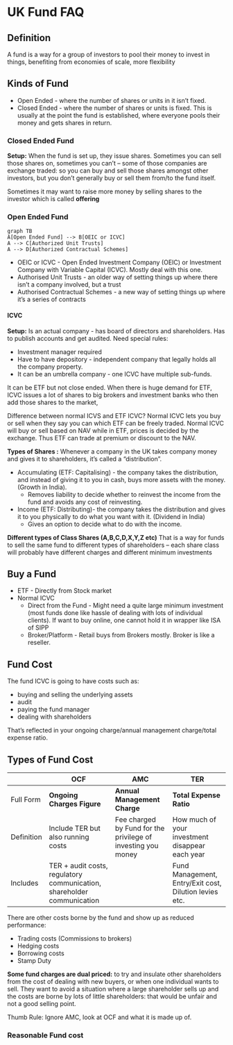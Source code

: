 
# UK Fund FAQ

## **Definition**
A fund is a way for a group of investors to pool their money to invest in things, benefiting from economies of scale, more flexibility

## **Kinds of Fund**
- Open Ended - where the number of shares or units in it isn’t fixed.
- Closed Ended - where the number of shares or units is fixed. This is usually at the point the fund is established, where everyone pools their money and gets shares in return.

### Closed Ended Fund
**Setup:** When the fund is set up, they issue shares. Sometimes you can sell those shares on, sometimes you can’t – some of those companies are exchange traded: so you can buy and sell those shares amongst other investors, but you don’t generally buy or sell them from/to the fund itself.

Sometimes it may want to raise more money by selling shares to the investor which is called **offering**

### Open Ended Fund
```mermaid
graph TB
A[Open Ended Fund] --> B[OEIC or ICVC]
A --> C[Authorized Unit Trusts]
A --> D[Authorized Contractual Schemes]
```
- OEIC or ICVC - Open Ended Investment Company (OEIC) or Investment Company with Variable Capital (ICVC). Mostly deal with this one.
- Authorised Unit Trusts - an older way of setting things up where there isn’t a company involved, but a trust
- Authorised Contractual Schemes - a new way of setting things up where it’s a series of contracts

#### ICVC 
**Setup:** Is an actual company - has board of directors and shareholders. Has to publish accounts and get audited. Need special rules:

- Investment manager required
- Have to have depository - independent company that legally holds all the company property.
- It can be an umbrella company - one ICVC have multiple sub-funds.

It can be ETF but not close ended. When there is huge demand for ETF, ICVC issues a lot of shares to big brokers and investment banks who then add those shares to the market,

Difference between normal ICVS and ETF ICVC?
Normal ICVC lets you buy or sell when they say you can which ETF can be freely traded. Normal ICVC will buy or sell based on NAV while in ETF, prices is decided by the exchange. Thus ETF can trade at premium or discount to the NAV.

**Types of Shares :**
Whenever a company in the UK takes company money and gives it to shareholders, it’s called a “distribution”.

- Accumulating (ETF: Capitalising) - the company takes the distribution, and instead of giving it to you in cash, buys more assets with the money. (Growth in India). 
	- Removes liability to decide whether to reinvest the income from the fund and avoids any cost of reinvesting.
- Income (ETF: Distributing)- the company takes the distribution and gives it to you physically to do what you want with it. (Dividend in India)
	- Gives an option to decide what to do with the income.

**Different types of Class Shares (A,B,C,D,X,Y,Z etc)**
That is a way for funds to sell the same fund to different types of shareholders – each share class will probably have different charges and different minimum investments
 
## Buy a Fund
- ETF - Directly from Stock market
- Normal ICVC 
	- Direct from the Fund - Might need a quite large minimum investment (most funds done like hassle of dealing with lots of individual clients). If want to buy online, one cannot hold it in wrapper like ISA of SIPP
	- Broker/Platform - Retail buys from Brokers mostly. Broker is like a reseller. 

## Fund Cost
The fund ICVC is going to have costs such as:

-   buying and selling the underlying assets
-   audit
-   paying the fund manager
-   dealing with shareholders

That’s reflected in your ongoing charge/annual management charge/total expense ratio.

## Types of Fund Cost

|  | OCF | AMC | TER |
|--|--|--|--|
|Full Form |**Ongoing Charges Figure**  | **Annual Management Charge**|**Total Expense Ratio** |
|Definition|Include TER but also running costs|Fee charged by Fund for the privilege of investing you money|How much of your investment disappear each year|
|Includes|TER + audit costs, regulatory communication, shareholder communication||Fund Management, Entry/Exit cost, Dilution levies etc.|

There are other costs borne by the fund and show up as reduced performance:
- Trading costs (Commissions to brokers)
- Hedging costs
- Borrowing costs
- Stamp Duty

**Some fund charges are dual priced:** to try and insulate other shareholders from the cost of dealing with new buyers, or when one individual wants to sell. They want to avoid a situation where a large shareholder sells up and the costs are borne by lots of little shareholders: that would be unfair and not a good selling point.

Thumb Rule: Ignore AMC, look at OCF and what it is made up of.

### Reasonable Fund cost

<!--stackedit_data:
eyJoaXN0b3J5IjpbLTIwMTQxNjkzNTgsLTIxMTc2NDgwMjEsLT
E3NjA0Mzc2NDhdfQ==
-->